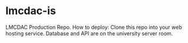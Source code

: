# lmcdac-is
LMCDAC Production Repo.
How to deploy:
Clone this repo into your web hosting service.
Database and API are on the university server room. 
